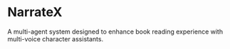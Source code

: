 # NarrateX
A multi-agent system designed to enhance book reading experience with multi-voice character assistants.
